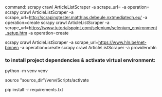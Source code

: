 command:
scrapy crawl ArticleListScraper -a scrape_url=  -a operation=
scrapy crawl ArticleListScraper -a scrape_url=http://scrapingtester.matthias.debeule.nxtmediatech.eu/ -a operation=create
scrapy crawl ArticleListScraper -a scrape_url=https://www.tutorialspoint.com/selenium/selenium_environment_setup.htm -a operation=create

scrapy crawl ArticleListScraper -a scrape_url=https://www.hln.be/net-binnen -a operation=create
scrapy crawl ArticleListScraper -a provider=hln



### to install project dependencies & activate virtual environment:
python -m venv venv

source "source_dir"/venv/Scripts/activate

pip install -r requirements.txt